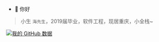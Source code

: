 - 👋 你好
> 小生 `海先生`，2019届毕业，软件工程，现居重庆，小全栈~

[![我的 GitHub 数据](https://github-readme-stats.vercel.app/api?username=Hisioni&theme=radical)]()
